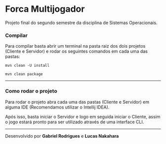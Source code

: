 # Forca Multijogador

Projeto final do segundo semestre da disciplina de Sistemas Operacionais.


### Compilar

Para compilar basta abrir um terminal na pasta raiz dos dois projetos (Cliente e Servidor) e rodar os seguintes comandos em cada uma das pastas:

```
mvn clean -U install
```

```
mvn clean package
```

---
### Como rodar o projeto

Para rodar o projeto abra cada uma das pastas (Cliente e Servidor) em alguma IDE (Recomendamos utilizar o Intellij IDEA).

Após isso, basta iniciar o Servidor e logo em seguida iniciar o Cliente, assim o jogo estará pronto para ser utilizado através de uma interface CLI.

---
Desenvolvido por **Gabriel Rodrigues** e **Lucas Nakahara**